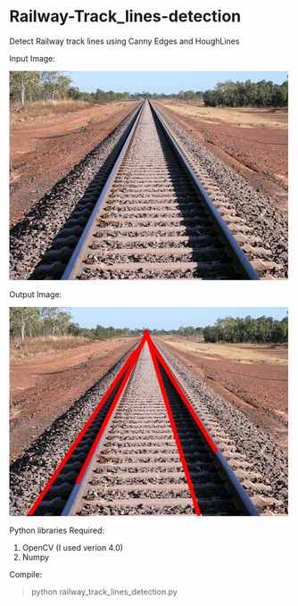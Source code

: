 # Railway-Track_lines-detection
Detect Railway track lines using Canny Edges and HoughLines

Input Image:

![cmu0](railway_track.jpg)


Output Image:

![cmu0](detected_lines.jpg)

Python libraries Required:
1. OpenCV (I used verion 4.0)
2. Numpy

Compile:
> python railway_track_lines_detection.py
